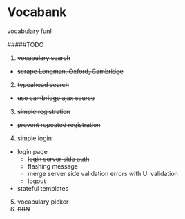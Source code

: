 Vocabank
=================================
vocabulary fun!

#####TODO
1.  ~~vocabulary search~~
  - ~~scrape Longman, Oxford, Cambridge~~
2.  ~~typeahead search~~
  - ~~use cambridge ajax source~~
3.  ~~simple registration~~
  - ~~prevent repeated registration~~
4. simple login
  - login page
    - ~~login server side auth~~
    - flashing message
    - merge server side validation errors with UI validation
    - logout
  - stateful templates
5. vocabulary picker
6. ~~I18N~~
